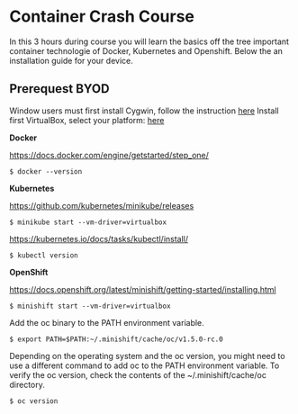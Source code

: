 # Container Crash Course

In this 3 hours during course you will learn the basics off the tree important container technologie of Docker, Kubernetes and Openshift. 
Below the an installation guide for your device.

## Prerequest BYOD

Window users must first install Cygwin, follow the instruction [here](https://cygwin.com/install.html)
Install first VirtualBox, select your platform: [here](https://www.virtualbox.org/wiki/Downloads)

**Docker**

https://docs.docker.com/engine/getstarted/step_one/
```
$ docker --version
```

**Kubernetes**

https://github.com/kubernetes/minikube/releases
```
$ minikube start --vm-driver=virtualbox
```

https://kubernetes.io/docs/tasks/kubectl/install/

```
$ kubectl version
```

**OpenShift**

https://docs.openshift.org/latest/minishift/getting-started/installing.html
```
$ minishift start --vm-driver=virtualbox
```
Add the oc binary to the PATH environment variable.
```
$ export PATH=$PATH:~/.minishift/cache/oc/v1.5.0-rc.0
```
Depending on the operating system and the oc version, you might need to use a different command to add oc to the PATH environment variable. To verify the oc version, check the contents of the ~/.minishift/cache/oc directory.

```
$ oc version
```
